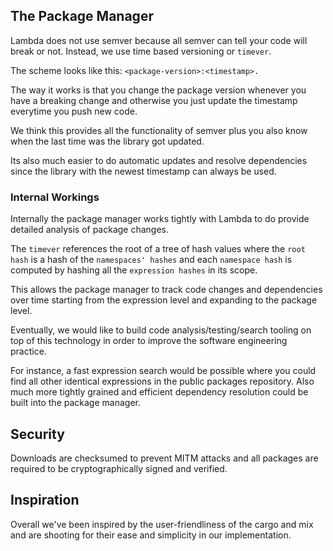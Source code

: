 ## The Package Manager

Lambda does not use semver because all semver can tell your code will break or not. Instead, we use time based versioning or `timever`.

The scheme looks like this: `<package-version>:<timestamp>.`

The way it works is that you change the package version whenever you have a breaking change and otherwise you just update the timestamp everytime you push new code.

We think this provides all the functionality of semver plus you also know when the last time was the library got updated.

Its also much easier to do automatic updates and resolve dependencies since the library with the newest timestamp can always be used.


### Internal Workings

Internally the package manager works tightly with Lambda to do provide detailed analysis of package changes.

The `timever` references the root of a tree of hash values where the `root hash` is a hash of the `namespaces' hashes` and each `namespace hash` is computed by hashing all the `expression hashes` in its scope.

This allows the package manager to track code changes and dependencies over time starting from the expression level and expanding to the package level.

Eventually, we would like to build code analysis/testing/search tooling on top of this technology in order to improve the software engineering practice.

For instance, a fast expression search would be possible where you could find all other identical expressions in the public packages repository. Also much more tightly grained and efficient dependency resolution could be built into the package manager.

## Security

Downloads are checksumed to prevent MITM attacks and all packages are required to be cryptographically signed and verified.

## Inspiration

Overall we've been inspired by the user-friendliness of the cargo and mix and are shooting for their ease and simplicity in our implementation.
